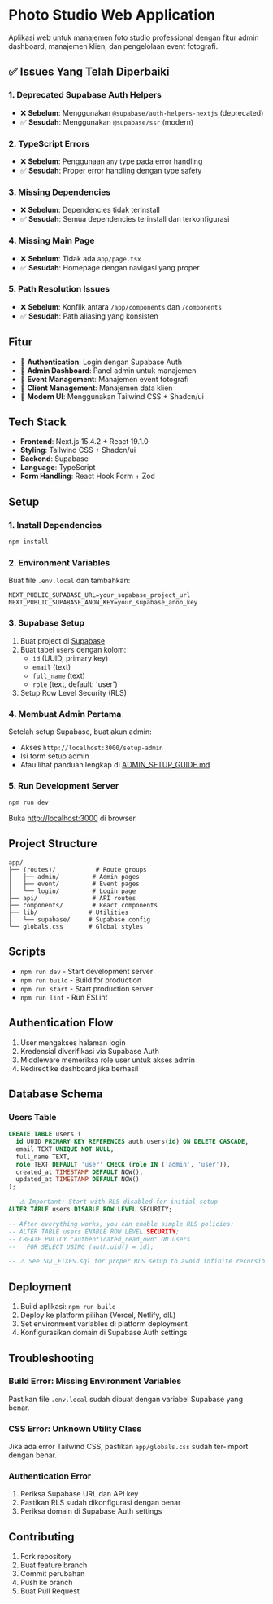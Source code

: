 # Photo Studio Web Application

Aplikasi web untuk manajemen foto studio professional dengan fitur admin dashboard, manajemen klien, dan pengelolaan event fotografi.

## ✅ Issues Yang Telah Diperbaiki

### 1. **Deprecated Supabase Auth Helpers**
- ❌ **Sebelum**: Menggunakan `@supabase/auth-helpers-nextjs` (deprecated)
- ✅ **Sesudah**: Menggunakan `@supabase/ssr` (modern)

### 2. **TypeScript Errors**
- ❌ **Sebelum**: Penggunaan `any` type pada error handling
- ✅ **Sesudah**: Proper error handling dengan type safety

### 3. **Missing Dependencies**
- ❌ **Sebelum**: Dependencies tidak terinstall
- ✅ **Sesudah**: Semua dependencies terinstall dan terkonfigurasi

### 4. **Missing Main Page**
- ❌ **Sebelum**: Tidak ada `app/page.tsx`
- ✅ **Sesudah**: Homepage dengan navigasi yang proper

### 5. **Path Resolution Issues**
- ❌ **Sebelum**: Konflik antara `/app/components` dan `/components`
- ✅ **Sesudah**: Path aliasing yang konsisten

## Fitur

- 🔐 **Authentication**: Login dengan Supabase Auth
- 👥 **Admin Dashboard**: Panel admin untuk manajemen
- 📸 **Event Management**: Manajemen event fotografi
- 👤 **Client Management**: Manajemen data klien
- 🎨 **Modern UI**: Menggunakan Tailwind CSS + Shadcn/ui

## Tech Stack

- **Frontend**: Next.js 15.4.2 + React 19.1.0
- **Styling**: Tailwind CSS + Shadcn/ui
- **Backend**: Supabase
- **Language**: TypeScript
- **Form Handling**: React Hook Form + Zod

## Setup

### 1. Install Dependencies
```bash
npm install
```

### 2. Environment Variables
Buat file `.env.local` dan tambahkan:
```env
NEXT_PUBLIC_SUPABASE_URL=your_supabase_project_url
NEXT_PUBLIC_SUPABASE_ANON_KEY=your_supabase_anon_key
```

### 3. Supabase Setup
1. Buat project di [Supabase](https://supabase.com)
2. Buat tabel `users` dengan kolom:
   - `id` (UUID, primary key)
   - `email` (text)
   - `full_name` (text)
   - `role` (text, default: 'user')
3. Setup Row Level Security (RLS)

### 4. Membuat Admin Pertama
Setelah setup Supabase, buat akun admin:
- Akses `http://localhost:3000/setup-admin`
- Isi form setup admin
- Atau lihat panduan lengkap di [ADMIN_SETUP_GUIDE.md](./ADMIN_SETUP_GUIDE.md)

### 5. Run Development Server
```bash
npm run dev
```

Buka [http://localhost:3000](http://localhost:3000) di browser.

## Project Structure

```
app/
├── (routes)/           # Route groups
│   ├── admin/         # Admin pages
│   ├── event/         # Event pages
│   └── login/         # Login page
├── api/               # API routes
├── components/        # React components
├── lib/              # Utilities
│   └── supabase/     # Supabase config
└── globals.css       # Global styles
```

## Scripts

- `npm run dev` - Start development server
- `npm run build` - Build for production
- `npm run start` - Start production server
- `npm run lint` - Run ESLint

## Authentication Flow

1. User mengakses halaman login
2. Kredensial diverifikasi via Supabase Auth
3. Middleware memeriksa role user untuk akses admin
4. Redirect ke dashboard jika berhasil

## Database Schema

### Users Table
```sql
CREATE TABLE users (
  id UUID PRIMARY KEY REFERENCES auth.users(id) ON DELETE CASCADE,
  email TEXT UNIQUE NOT NULL,
  full_name TEXT,
  role TEXT DEFAULT 'user' CHECK (role IN ('admin', 'user')),
  created_at TIMESTAMP DEFAULT NOW(),
  updated_at TIMESTAMP DEFAULT NOW()
);

-- ⚠️ Important: Start with RLS disabled for initial setup
ALTER TABLE users DISABLE ROW LEVEL SECURITY;

-- After everything works, you can enable simple RLS policies:
-- ALTER TABLE users ENABLE ROW LEVEL SECURITY;
-- CREATE POLICY "authenticated_read_own" ON users
--   FOR SELECT USING (auth.uid() = id);

-- ⚠️ See SQL_FIXES.sql for proper RLS setup to avoid infinite recursion
```

## Deployment

1. Build aplikasi: `npm run build`
2. Deploy ke platform pilihan (Vercel, Netlify, dll.)
3. Set environment variables di platform deployment
4. Konfigurasikan domain di Supabase Auth settings

## Troubleshooting

### Build Error: Missing Environment Variables
Pastikan file `.env.local` sudah dibuat dengan variabel Supabase yang benar.

### CSS Error: Unknown Utility Class
Jika ada error Tailwind CSS, pastikan `app/globals.css` sudah ter-import dengan benar.

### Authentication Error
1. Periksa Supabase URL dan API key
2. Pastikan RLS sudah dikonfigurasi dengan benar
3. Periksa domain di Supabase Auth settings

## Contributing

1. Fork repository
2. Buat feature branch
3. Commit perubahan
4. Push ke branch
5. Buat Pull Request
